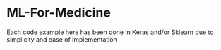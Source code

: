 # ML-For-Medicine
Each code example here has been done in Keras and/or Sklearn due to simplicity and ease of implementation
